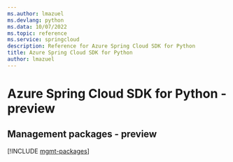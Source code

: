 ```yaml
---
ms.author: lmazuel
ms.devlang: python
ms.data: 10/07/2022
ms.topic: reference
ms.service: springcloud
description: Reference for Azure Spring Cloud SDK for Python
title: Azure Spring Cloud SDK for Python
author: lmazuel
---
```

# Azure Spring Cloud SDK for Python - preview

## Management packages - preview
[!INCLUDE [mgmt-packages](spring-cloud-mgmt-index.md)]
